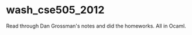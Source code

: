 wash_cse505_2012
================

Read through Dan Grossman's notes and did the homeworks. All in Ocaml.
